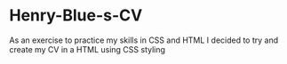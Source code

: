 # Henry-Blue-s-CV
As an exercise to practice my skills in CSS and HTML I decided to try and create my CV in a HTML using CSS styling
